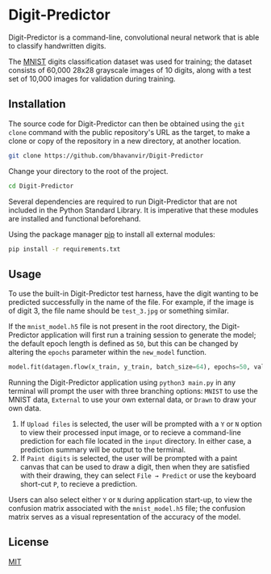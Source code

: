# Digit-Predictor

Digit-Predictor is a command-line, convolutional neural network that is able to classify handwritten digits. 

The [MNIST](https://keras.io/api/datasets/mnist/) digits classification dataset was used for training; the dataset consists of 60,000 28x28 grayscale images of 10 digits, along with a test set of 10,000 images for validation during training.

## Installation

The source code for Digit-Predictor can then be obtained using the `git clone` command with the public repository's URL as the target, to make a clone or copy of the repository in a new directory, at another location.
```bash
git clone https://github.com/bhavanvir/Digit-Predictor
```

Change your directory to the root of the project.
```bash
cd Digit-Predictor
```

Several dependencies are required to run Digit-Predictor that are not included in the Python Standard Library. It is imperative that these modules are installed and functional beforehand.

Using the package manager [pip](https://pip.pypa.io/en/stable/) to install all external modules:
```bash
pip install -r requirements.txt
```

## Usage

To use the built-in Digit-Predictor test harness, have the digit wanting to be predicted successfully in the name of the file. For example, if the image is of digit 3, the file name should be `test_3.jpg` or something similar.

If the `mnist_model.h5` file is not present in the root directory, the Digit-Predictor application will first run a training session to generate the model; the default epoch length is defined as `50`, but this can be changed by altering the `epochs` parameter within the `new_model` function.
```python
model.fit(datagen.flow(x_train, y_train, batch_size=64), epochs=50, validation_data=(x_test, y_test), steps_per_epoch=x_train.shape[0] // 64, callbacks=[early_stopping_monitor])
```

Running the Digit-Predictor application using `python3 main.py` in any terminal will prompt the user with three branching options: `MNIST` to use the MNIST data, `External` to use your own external data, or `Drawn` to draw your own data. 

1. If `Upload files` is selected, the user will be prompted with a `Y` or `N` option to view their processed input image, or to recieve a command-line prediction for each file located in the `input` directory. In either case, a prediction summary will be output to the terminal.
2. If `Paint digits` is selected, the user will be prompted with a paint canvas that can be used to draw a digit, then when they are satisfied with their drawing, they can select `File → Predict` or use the keyboard short-cut `P`, to recieve a prediction.

Users can also select either `Y` or `N` during application start-up, to view the confusion matrix associated with the `mnist_model.h5` file; the confusion matrix serves as a visual representation of the accuracy of the model.

## License
[MIT](https://choosealicense.com/licenses/mit/)